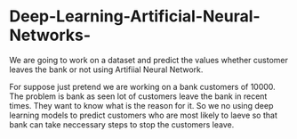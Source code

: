 # Deep-Learning-Artificial-Neural-Networks-
We are going to work on a dataset and predict the values whether customer leaves the bank or not using Artifiial Neural Network.
<p> For suppose just pretend we are working on a bank customers of 10000. The problem is bank as seen lot of customers leave the bank in recent times. They want 
to know what is the reason for it. So we no using deep learning models to predict customers who are most likely to laeve so that bank can take neccessary steps to stop the customers leave.</p>
